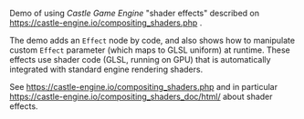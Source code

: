 Demo of using _Castle Game Engine_ "shader effects"
described on https://castle-engine.io/compositing_shaders.php .

The demo adds an `Effect` node by code,
and also shows how to manipulate custom `Effect` parameter (which maps to GLSL uniform)
at runtime.
These effects use shader code (GLSL, running on GPU) that is automatically
integrated with standard engine rendering shaders.

See https://castle-engine.io/compositing_shaders.php and in particular
https://castle-engine.io/compositing_shaders_doc/html/ about shader effects.
